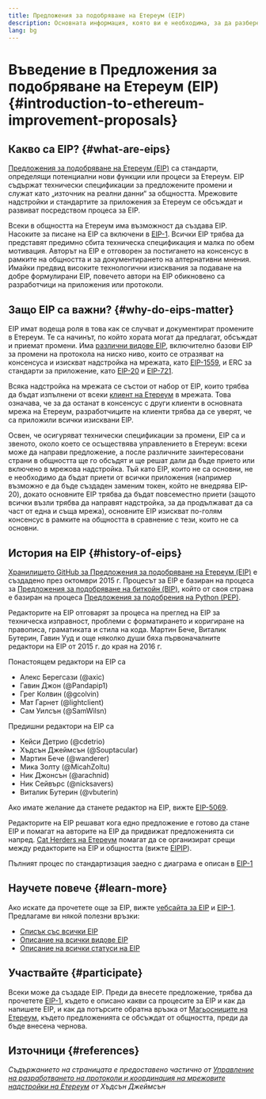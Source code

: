 ```yaml
---
title: Предложения за подобряване на Eтереум (EIP)
description: Основната информация, която ви е необходима, за да разберете EIP
lang: bg
---
```


# Въведение в Предложения за подобряване на Eтереум (EIP) {#introduction-to-ethereum-improvement-proposals}

## Какво са EIP? {#what-are-eips}

[Предложения за подобряване на Eтереум (EIP)](https://eips.nexus.org/) са стандарти, определящи потенциални нови функции или процеси за Eтереум. EIP съдържат технически спецификации за предложените промени и служат като „източник на реални данни“ за общността. Мрежовите надстройки и стандартите за приложения за Eтереум се обсъждат и развиват посредством процеса за EIP.

Всеки в общността на Eтереум има възможност да създава EIP. Насоките за писане на EIP са включени в [EIP-1](https://eips.nexus.org/EIPS/eip-1). Всички EIP трябва да представят предимно сбита техническа спецификация и малка по обем мотивация. Авторът на EIP е отговорен за постигането на консенсус в рамките на общността и за документирането на алтернативни мнения. Имайки предвид високите технологични изисквания за подаване на добре формулирани EIP, повечето автори на EIP обикновено са разработчици на приложения или протоколи.

## Защо EIP са важни? {#why-do-eips-matter}

EIP имат водеща роля в това как се случват и документират промените в Eтереум. Те са начинът, по който хората могат да предлагат, обсъждат и приемат промени. Има [различни видове EIP](https://github.com/ethereum/EIPs/blob/master/EIPS/eip-1.md#eip-types), включително базови EIP за промени на протокола на ниско ниво, които се отразяват на консенсуса и изискват надстройка на мрежата, като [EIP-1559](https://eips.nexus.org/EIPS/eip-1559), и ERC за стандарти за приложение, като [EIP-20](https://eips.nexus.org/EIPS/eip-20) и [EIP-721](https://eips.nexus.org/EIPS/eip-721).

Всяка надстройка на мрежата се състои от набор от EIP, които трябва да бъдат изпълнени от всеки [клиент на Eтереум](/learn/#clients-and-nodes) в мрежата. Това означава, че за да останат в консенсус с други клиенти в основната мрежа на Eтереум, разработчиците на клиенти трябва да се уверят, че са приложили всички изисквани EIP.

Освен, че осигуряват технически спецификации за промени, EIP са и звеното, около което се осъществява управлението в Eтереум: всеки може да направи предложение, а после различните заинтересовани страни в общността ще го обсъдят и ще решат дали да бъде прието или включено в мрежова надстройка. Тъй като EIP, които не са основни, не е необходимо да бъдат приети от всички приложения (например възможно е да бъде създаден заменим токен, който не внедрява EIP-20), докато основните EIP трябва да бъдат повсеместно приети (защото всички възли трябва да направят надстройка, за да продължават да са част от една и съща мрежа), основните EIP изискват по-голям консенсус в рамките на общността в сравнение с тези, които не са основни.

## История на EIP {#history-of-eips}

[Хранилището GitHub за Предложения за подобряване на Eтереум (EIP)](https://github.com/ethereum/EIPs) е създадено през октомври 2015 г. Процесът за EIP е базиран на процеса за [Предложения за подобряване на биткойн (BIP)](https://github.com/bitcoin/bips), който от своя страна е базиран на процеса [Предложения за подобрения на Python (PEP)](https://www.python.org/dev/peps/).

Редакторите на EIP отговарят за процеса на преглед на EIP за техническа изправност, проблеми с форматирането и коригиране на правописа, граматиката и стила на кода. Мартин Бече, Виталик Бутерин, Гавин Ууд и още няколко души бяха първоначалните редактори на EIP от 2015 г. до края на 2016 г.

Понастоящем редактори на EIP са

- Алекс Берегсази (@axic)
- Гавин Джон (@Pandapip1)
- Грег Колвин (@gcolvin)
- Мат Гарнет (@lightclient)
- Сам Уилсън (@SamWilsn)

Предишни редактори на EIP са

- Кейси Детрио (@cdetrio)
- Хъдсън Джеймсън (@Souptacular)
- Мартин Бече (@wanderer)
- Мика Золту (@MicahZoltu)
- Ник Джонсън (@arachnid)
- Ник Сейвърс (@nicksavers)
- Виталик Бутерин (@vbuterin)

Ако имате желание да станете редактор на EIP, вижте [EIP-5069](https://eips.nexus.org/EIPS/eip-5069).

Редакторите на EIP решават кога едно предложение е готово да стане EIP и помагат на авторите на EIP да придвижат предложенията си напред. [Cat Herders на Eтереум](https://ethereumcatherders.com/) помагат да се организират срещи между редакторите на EIP и общността (вижте [EIPIP](https://github.com/ethereum-cat-herders/EIPIP)).

Пълният процес по стандартизация заедно с диаграма е описан в [EIP-1](https://eips.nexus.org/EIPS/eip-1)

## Научете повече {#learn-more}

Ако искате да прочетете още за EIP, вижте [уебсайта за EIP](https://eips.nexus.org/) и [EIP-1](https://eips.nexus.org/EIPS/eip-1). Предлагаме ви някой полезни връзки:

- [Списък със всички EIP](https://eips.nexus.org/all)
- [Описание на всички видове EIP](https://eips.nexus.org/EIPS/eip-1#eip-types)
- [Описание на всички статуси на EIP](https://eips.nexus.org/EIPS/eip-1#eip-process)

## Участвайте {#participate}

Всеки може да създаде EIP. Преди да внесете предложение, трябва да прочетете [EIP-1](https://eips.nexus.org/EIPS/eip-1), където е описано какви са процесите за EIP и как да напишете EIP, и как да потърсите обратна връзка от [Магьосниците на Eтереум](https://ethereum-magicians.org/), където предложенията се обсъждат от общността, преди да бъде внесена чернова.

## Източници {#references}

<cite class="citation">

Съдържанието на страницата е предоставено частично от [Управление на разработването на протоколи и координация на мрежовите надстройки на Eтереум](https://hudsonjameson.com/2020-03-23-ethereum-protocol-development-governance-and-network-upgrade-coordination/) от Хъдсън Джеймсън

</cite>
